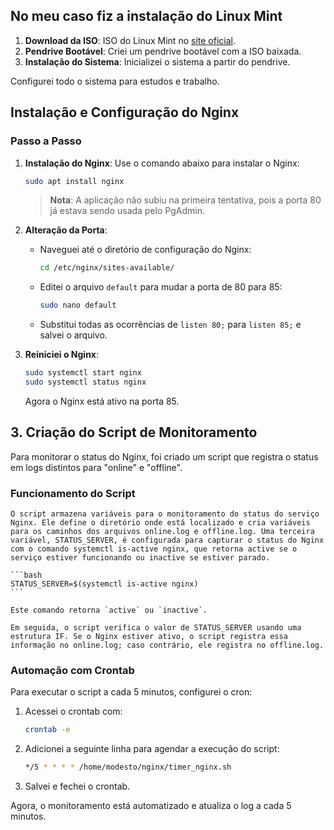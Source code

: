 

## No meu caso fiz a instalação do Linux Mint

1. **Download da ISO**: ISO do Linux Mint no [site oficial](https://linuxmint.com/download.php).
2. **Pendrive Bootável**: Criei um pendrive bootável com a ISO baixada.
3. **Instalação do Sistema**: Inicializei o sistema a partir do pendrive.

Configurei todo o sistema para estudos e trabalho.

## Instalação e Configuração do Nginx

### Passo a Passo

1. **Instalação do Nginx**: Use o comando abaixo para instalar o Nginx:

   ```bash
   sudo apt install nginx
   ```

   > **Nota**: A aplicação não subiu na primeira tentativa, pois a porta 80 já estava sendo usada pelo PgAdmin.

2. **Alteração da Porta**:
   - Naveguei até o diretório de configuração do Nginx:

     ```bash
     cd /etc/nginx/sites-available/
     ```

   - Editei o arquivo `default` para mudar a porta de 80 para 85:

     ```bash
     sudo nano default
     ```

   - Substitui todas as ocorrências de `listen 80;` para `listen 85;` e salvei o arquivo.

3. **Reiniciei o Nginx**:

   ```bash
   sudo systemctl start nginx
   sudo systemctl status nginx
   ```

   Agora o Nginx está ativo na porta 85.

## 3. Criação do Script de Monitoramento

Para monitorar o status do Nginx, foi criado um script que registra o status em logs distintos para "online" e "offline".

### Funcionamento do Script

    O script armazena variáveis para o monitoramento do status do serviço Nginx. Ele define o diretório onde está localizado e cria variáveis para os caminhos dos arquivos online.log e offline.log. Uma terceira variável, STATUS_SERVER, é configurada para capturar o status do Nginx com o comando systemctl is-active nginx, que retorna active se o serviço estiver funcionando ou inactive se estiver parado.

    ```bash
    STATUS_SERVER=$(systemctl is-active nginx)
    ```

    Este comando retorna `active` ou `inactive`.

    Em seguida, o script verifica o valor de STATUS_SERVER usando uma estrutura IF. Se o Nginx estiver ativo, o script registra essa informação no online.log; caso contrário, ele registra no offline.log.

### Automação com Crontab

Para executar o script a cada 5 minutos, configurei o cron:

1. Acessei o crontab com:

   ```bash
   crontab -e
   ```

2. Adicionei a seguinte linha para agendar a execução do script:

   ```bash
   */5 * * * * /home/modesto/nginx/timer_nginx.sh
   ```

3. Salvei e fechei o crontab.

Agora, o monitoramento está automatizado e atualiza o log a cada 5 minutos.
